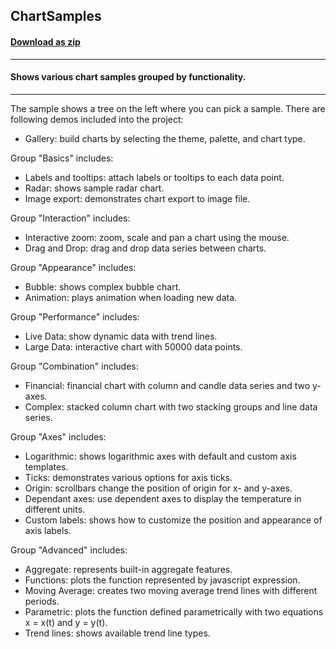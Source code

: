 ## ChartSamples
#### [Download as zip](https://grapecity.github.io/DownGit/#/home?url=https://github.com/GrapeCity/ComponentOne-WPF-Samples/tree/master/NET_4.5.2/C1.WPF.Chart/VB/ChartSamples)
____
#### Shows various chart samples grouped by functionality.
____
The sample shows a tree on the left where you can pick a sample.
There are following demos included into the project:


* Gallery: build charts by selecting the theme, palette, and chart type.


Group "Basics" includes:

* Labels and tooltips: attach labels or tooltips to each data point.
* Radar: shows sample radar chart.
* Image export: demonstrates chart export to image file.


Group "Interaction" includes:

* Interactive zoom: zoom, scale and pan a chart using the mouse.
* Drag and Drop: drag and drop data series between charts.


Group "Appearance" includes:

* Bubble: shows complex bubble chart.
* Animation: plays animation when loading new data.


Group "Performance" includes:

* Live Data: show dynamic data with trend lines.
* Large Data: interactive chart with 50000 data points.


Group "Combination" includes:

* Financial: financial chart with column and candle data series and two y-axes.
* Complex: stacked column chart with two stacking groups and line data series.


Group "Axes" includes:

* Logarithmic: shows logarithmic axes with default and custom axis templates.
* Ticks: demonstrates various options for axis ticks.
* Origin: scrollbars change the position of origin for x- and y-axes.
* Dependant axes: use dependent axes to display the temperature in different units.
* Custom labels: shows how to customize the position and appearance of axis labels.


Group "Advanced" includes: 

* Aggregate: represents built-in aggregate features.
* Functions: plots the function represented by javascript expression.
* Moving Average: creates two moving average trend lines with different periods.
* Parametric: plots the function defined parametrically with two equations x = x(t) and y = y(t).
* Trend lines: shows available trend line types.

